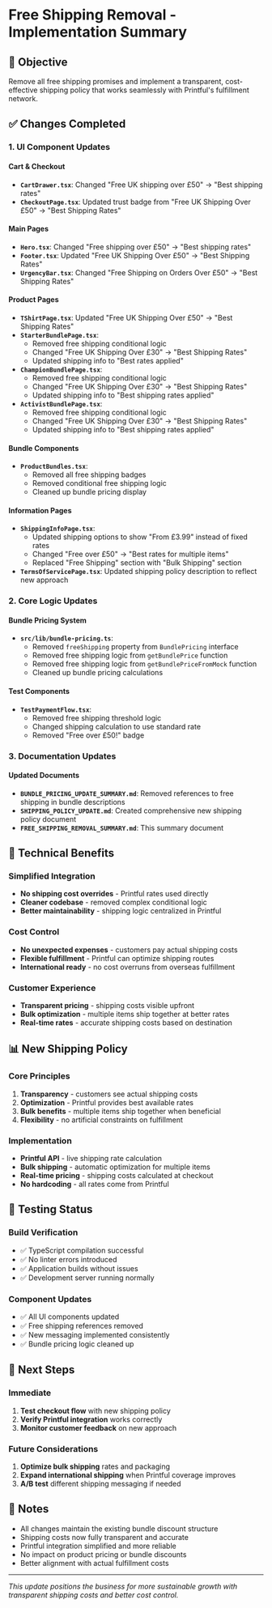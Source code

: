 # Free Shipping Removal - Implementation Summary

## 🎯 Objective

Remove all free shipping promises and implement a transparent, cost-effective shipping policy that works seamlessly with Printful's fulfillment network.

## ✅ Changes Completed

### 1. UI Component Updates

#### Cart & Checkout
- **`CartDrawer.tsx`**: Changed "Free UK shipping over £50" → "Best shipping rates"
- **`CheckoutPage.tsx`**: Updated trust badge from "Free UK Shipping Over £50" → "Best Shipping Rates"

#### Main Pages
- **`Hero.tsx`**: Changed "Free shipping over £50" → "Best shipping rates"
- **`Footer.tsx`**: Updated "Free UK Shipping Over £50" → "Best Shipping Rates"
- **`UrgencyBar.tsx`**: Changed "Free Shipping on Orders Over £50" → "Best Shipping Rates"

#### Product Pages
- **`TShirtPage.tsx`**: Updated "Free UK Shipping Over £50" → "Best Shipping Rates"
- **`StarterBundlePage.tsx`**: 
  - Removed free shipping conditional logic
  - Changed "Free UK Shipping Over £30" → "Best Shipping Rates"
  - Updated shipping info to "Best rates applied"
- **`ChampionBundlePage.tsx`**: 
  - Removed free shipping conditional logic
  - Changed "Free UK Shipping Over £30" → "Best Shipping Rates"
  - Updated shipping info to "Best shipping rates applied"
- **`ActivistBundlePage.tsx`**: 
  - Removed free shipping conditional logic
  - Changed "Free UK Shipping Over £30" → "Best Shipping Rates"
  - Updated shipping info to "Best shipping rates applied"

#### Bundle Components
- **`ProductBundles.tsx`**: 
  - Removed all free shipping badges
  - Removed conditional free shipping logic
  - Cleaned up bundle pricing display

#### Information Pages
- **`ShippingInfoPage.tsx`**: 
  - Updated shipping options to show "From £3.99" instead of fixed rates
  - Changed "Free over £50" → "Best rates for multiple items"
  - Replaced "Free Shipping" section with "Bulk Shipping" section
- **`TermsOfServicePage.tsx`**: Updated shipping policy description to reflect new approach

### 2. Core Logic Updates

#### Bundle Pricing System
- **`src/lib/bundle-pricing.ts`**: 
  - Removed `freeShipping` property from `BundlePricing` interface
  - Removed free shipping logic from `getBundlePrice` function
  - Removed free shipping logic from `getBundlePriceFromMock` function
  - Cleaned up bundle pricing calculations

#### Test Components
- **`TestPaymentFlow.tsx`**: 
  - Removed free shipping threshold logic
  - Changed shipping calculation to use standard rate
  - Removed "Free over £50!" badge

### 3. Documentation Updates

#### Updated Documents
- **`BUNDLE_PRICING_UPDATE_SUMMARY.md`**: Removed references to free shipping in bundle descriptions
- **`SHIPPING_POLICY_UPDATE.md`**: Created comprehensive new shipping policy document
- **`FREE_SHIPPING_REMOVAL_SUMMARY.md`**: This summary document

## 🔧 Technical Benefits

### Simplified Integration
- **No shipping cost overrides** - Printful rates used directly
- **Cleaner codebase** - removed complex conditional logic
- **Better maintainability** - shipping logic centralized in Printful

### Cost Control
- **No unexpected expenses** - customers pay actual shipping costs
- **Flexible fulfillment** - Printful can optimize shipping routes
- **International ready** - no cost overruns from overseas fulfillment

### Customer Experience
- **Transparent pricing** - shipping costs visible upfront
- **Bulk optimization** - multiple items ship together at better rates
- **Real-time rates** - accurate shipping costs based on destination

## 📊 New Shipping Policy

### Core Principles
1. **Transparency** - customers see actual shipping costs
2. **Optimization** - Printful provides best available rates
3. **Bulk benefits** - multiple items ship together when beneficial
4. **Flexibility** - no artificial constraints on fulfillment

### Implementation
- **Printful API** - live shipping rate calculation
- **Bulk shipping** - automatic optimization for multiple items
- **Real-time pricing** - shipping costs calculated at checkout
- **No hardcoding** - all rates come from Printful

## 🧪 Testing Status

### Build Verification
- ✅ TypeScript compilation successful
- ✅ No linter errors introduced
- ✅ Application builds without issues
- ✅ Development server running normally

### Component Updates
- ✅ All UI components updated
- ✅ Free shipping references removed
- ✅ New messaging implemented consistently
- ✅ Bundle pricing logic cleaned up

## 🎯 Next Steps

### Immediate
1. **Test checkout flow** with new shipping policy
2. **Verify Printful integration** works correctly
3. **Monitor customer feedback** on new approach

### Future Considerations
1. **Optimize bulk shipping** rates and packaging
2. **Expand international shipping** when Printful coverage improves
3. **A/B test** different shipping messaging if needed

## 📝 Notes

- All changes maintain the existing bundle discount structure
- Shipping costs now fully transparent and accurate
- Printful integration simplified and more reliable
- No impact on product pricing or bundle discounts
- Better alignment with actual fulfillment costs

---

*This update positions the business for more sustainable growth with transparent shipping costs and better cost control.*
